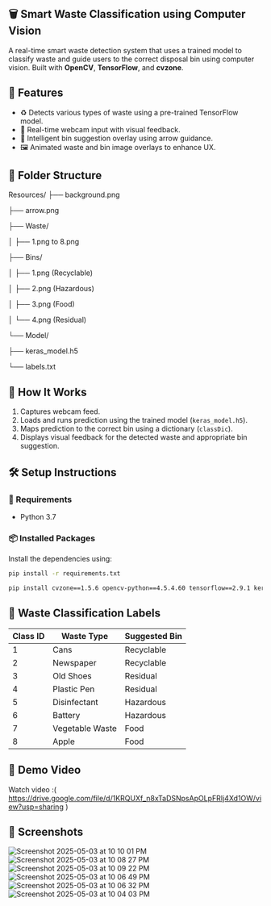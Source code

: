 ## 🗑️ Smart Waste Classification using Computer Vision

A real-time smart waste detection system that uses a trained model to classify waste and guide users to the correct disposal bin using computer vision. Built with **OpenCV**, **TensorFlow**, and **cvzone**.

## 📌 Features

- ♻️ Detects various types of waste using a pre-trained TensorFlow model.
- 📸 Real-time webcam input with visual feedback.
- 🧠 Intelligent bin suggestion overlay using arrow guidance.
- 🖼️ Animated waste and bin image overlays to enhance UX.

## 📁 Folder Structure

Resources/
├── background.png

├── arrow.png

├── Waste/

│ ├── 1.png to 8.png

├── Bins/

│ ├── 1.png (Recyclable)

│ ├── 2.png (Hazardous)

│ ├── 3.png (Food)

│ └── 4.png (Residual)

└── Model/

├── keras_model.h5

└── labels.txt

## 🚀 How It Works

1. Captures webcam feed.
2. Loads and runs prediction using the trained model (`keras_model.h5`).
3. Maps prediction to the correct bin using a dictionary (`classDic`).
4. Displays visual feedback for the detected waste and appropriate bin suggestion.

## 🛠️ Setup Instructions

### 🔧 Requirements

- Python 3.7 

### 📦 Installed Packages

Install the dependencies using:

```bash
pip install -r requirements.txt
```

```bash
pip install cvzone==1.5.6 opencv-python==4.5.4.60 tensorflow==2.9.1 keras==2.9.0 numpy==1.21.6
```

## 🧠 Waste Classification Labels 
| Class ID | Waste Type      | Suggested Bin |
| -------- | --------------- | ------------- |
| 1        | Cans            | Recyclable    |
| 2        | Newspaper       | Recyclable    |
| 3        | Old Shoes       | Residual      |
| 4        | Plastic Pen     | Residual      |
| 5        | Disinfectant    | Hazardous     |
| 6        | Battery         | Hazardous     |
| 7        | Vegetable Waste | Food          |
| 8        | Apple           | Food          |

## 📸 Demo Video 
Watch video :( https://drive.google.com/file/d/1KRQUXf_n8xTaDSNpsApOLpFRIj4Xd1OW/view?usp=sharing )

## 📸 Screenshots 
![Screenshot 2025-05-03 at 10 10 01 PM](https://github.com/user-attachments/assets/6ca41ba9-3608-45de-9af8-7ef22424a52b)
![Screenshot 2025-05-03 at 10 08 27 PM](https://github.com/user-attachments/assets/da407a30-fd7e-4f1a-872c-a094212cec81)
![Screenshot 2025-05-03 at 10 09 22 PM](https://github.com/user-attachments/assets/0f4437f0-7b3d-4ef5-b078-d6c9660f0e7f)
![Screenshot 2025-05-03 at 10 06 49 PM](https://github.com/user-attachments/assets/154e3390-5df0-464f-bddf-db40b0e86703)
![Screenshot 2025-05-03 at 10 06 32 PM](https://github.com/user-attachments/assets/83602df1-7f60-4111-a1d8-49062d06117d)
![Screenshot 2025-05-03 at 10 04 03 PM](https://github.com/user-attachments/assets/8ac460c7-bea9-42e2-8a76-54ac4e8a8923)
